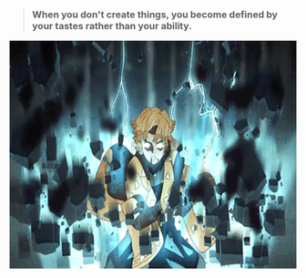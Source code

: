 > ### When you don't create things, you become defined by your tastes rather than your ability.
<img src="https://github.com/suyog-kulkarni-pst/suyog-kulkarni-pst/blob/main/%20gif.gif" alt="riyal suyog ☝🏼" width="780" height="400">
